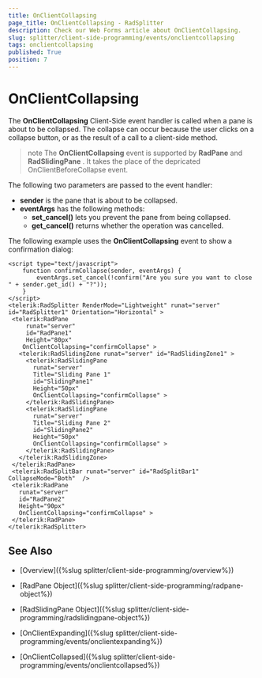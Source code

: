```yaml
---
title: OnClientCollapsing
page_title: OnClientCollapsing - RadSplitter
description: Check our Web Forms article about OnClientCollapsing.
slug: splitter/client-side-programming/events/onclientcollapsing
tags: onclientcollapsing
published: True
position: 7
---
```


# OnClientCollapsing

The **OnClientCollapsing** Client-Side event handler is called when a pane is about to be collapsed. The collapse can occur because the user clicks on a collapse button, or as the result of a call to a client-side method.

>note The **OnClientCollapsing** event is supported by **RadPane** and **RadSlidingPane** . It takes the place of the depricated OnClientBeforeCollapse event.

The following two parameters are passed to the event handler:

* **sender** is the pane that is about to be collapsed.
* **eventArgs** has the following methods:
	* **set_cancel()** lets you prevent the pane from being collapsed.
	* **get_cancel()** returns whether the operation was cancelled.

The following example uses the **OnClientCollapsing** event to show a confirmation dialog:

````ASP.NET	 
<script type="text/javascript">
	function confirmCollapse(sender, eventArgs) {
		eventArgs.set_cancel(!confirm("Are you sure you want to close " + sender.get_id() + "?"));
	}
</script>
<telerik:RadSplitter RenderMode="Lightweight" runat="server" id="RadSplitter1" Orientation="Horizontal" >
 <telerik:RadPane
	 runat="server"
	 id="RadPane1"
	 Height="80px"
	OnClientCollapsing="confirmCollapse" >
   <telerik:RadSlidingZone runat="server" id="RadSlidingZone1" >
	 <telerik:RadSlidingPane
	   runat="server"
	   Title="Sliding Pane 1"
	   id="SlidingPane1"
	   Height="50px"
	   OnClientCollapsing="confirmCollapse" >
	 </telerik:RadSlidingPane>
	 <telerik:RadSlidingPane
	   runat="server"
	   Title="Sliding Pane 2"
	   id="SlidingPane2"
	   Height="50px"
	   OnClientCollapsing="confirmCollapse" >
	 </telerik:RadSlidingPane>
   </telerik:RadSlidingZone>
 </telerik:RadPane>
 <telerik:RadSplitBar runat="server" id="RadSplitBar1" CollapseMode="Both"  />
 <telerik:RadPane
   runat="server"
   id="RadPane2"
   Height="90px"
   OnClientCollapsing="confirmCollapse" >
 </telerik:RadPane>
</telerik:RadSplitter> 			
````



## See Also

 * [Overview]({%slug splitter/client-side-programming/overview%})

 * [RadPane Object]({%slug splitter/client-side-programming/radpane-object%})

 * [RadSlidingPane Object]({%slug splitter/client-side-programming/radslidingpane-object%})

 * [OnClientExpanding]({%slug splitter/client-side-programming/events/onclientexpanding%})

 * [OnClientCollapsed]({%slug splitter/client-side-programming/events/onclientcollapsed%})
